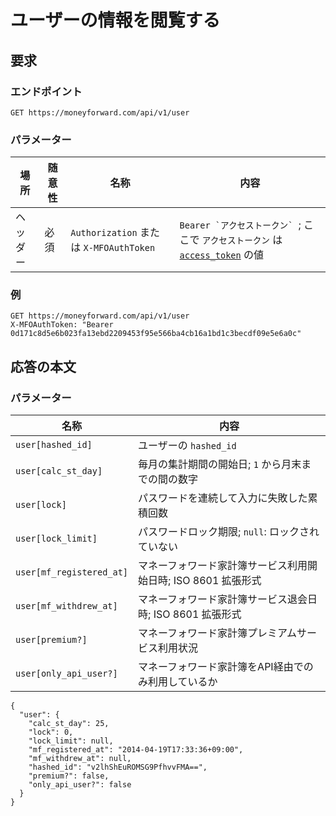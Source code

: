 # ユーザーの情報を閲覧する

## 要求

### エンドポイント

```
GET https://moneyforward.com/api/v1/user
```

### パラメーター

| 場所 | 随意性 | 名称 | 内容 |
| ---- | ---- | ---- | --- |
| ヘッダー | 必須 | `Authorization` または `X-MFOAuthToken` | ```Bearer `アクセストークン` ```; ここで `アクセストークン` は [`access_token`](token.md) の値 |

### 例

```
GET https://moneyforward.com/api/v1/user
X-MFOAuthToken: "Bearer 0d171c8d5e6b023fa13ebd2209453f95e566ba4cb16a1bd1c3becdf09e5e6a0c"
```

## 応答の本文

### パラメーター

| 名称 | 内容 |
| ---- | --- |
| `user[hashed_id]` | ユーザーの `hashed_id` |
| `user[calc_st_day]` | 毎月の集計期間の開始日; `1` から月末までの間の数字 |
| `user[lock]` | パスワードを連続して入力に失敗した累積回数 |
| `user[lock_limit]` | パスワードロック期限; `null`: ロックされていない |
| `user[mf_registered_at]` | マネーフォワード家計簿サービス利用開始日時; ISO 8601 拡張形式 |
| `user[mf_withdrew_at]` | マネーフォワード家計簿サービス退会日時; ISO 8601 拡張形式 |
| `user[premium?]` | マネーフォワード家計簿プレミアムサービス利用状況 |
| `user[only_api_user?]` | マネーフォワード家計簿をAPI経由でのみ利用しているか |

```
{
  "user": {
    "calc_st_day": 25,
    "lock": 0,
    "lock_limit": null,
    "mf_registered_at": "2014-04-19T17:33:36+09:00",
    "mf_withdrew_at": null,
    "hashed_id": "v2lhShEuROMSG9PfhvvFMA==",
    "premium?": false,
    "only_api_user?": false
  }
}
```
